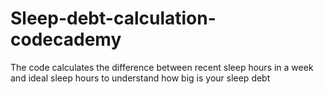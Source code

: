 # Sleep-debt-calculation-codecademy
The code calculates the difference between recent sleep hours in a week and ideal sleep hours to understand how big is your sleep debt
